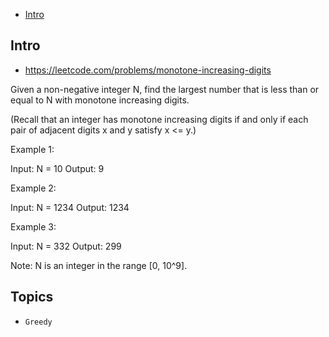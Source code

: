 - [Intro](#intro)

## Intro

- https://leetcode.com/problems/monotone-increasing-digits


Given a non-negative integer N, find the largest number that is less than or equal to N with monotone increasing digits.

(Recall that an integer has monotone increasing digits if and only if each pair of adjacent digits x and y satisfy x <= y.)

Example 1:

Input: N = 10
Output: 9

Example 2:

Input: N = 1234
Output: 1234

Example 3:

Input: N = 332
Output: 299

Note:
N is an integer in the range [0, 10^9].


## Topics

- `Greedy`


